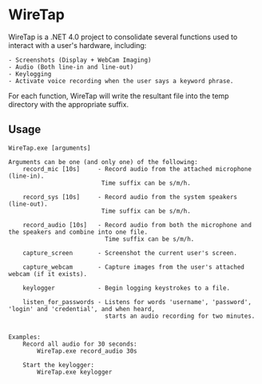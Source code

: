 # WireTap

WireTap is a .NET 4.0 project to consolidate several functions used to interact with a user's hardware, including:
	
	- Screenshots (Display + WebCam Imaging)
	- Audio (Both line-in and line-out)
	- Keylogging
	- Activate voice recording when the user says a keyword phrase.

For each function, WireTap will write the resultant file into the temp directory with the appropriate suffix.

## Usage

```
WireTap.exe [arguments]

Arguments can be one (and only one) of the following:
    record_mic [10s]     - Record audio from the attached microphone (line-in).
                          Time suffix can be s/m/h.

    record_sys [10s]     - Record audio from the system speakers (line-out).
                          Time suffix can be s/m/h.

    record_audio [10s]   - Record audio from both the microphone and the speakers and combine into one file.
                           Time suffix can be s/m/h.

    capture_screen       - Screenshot the current user's screen.

    capture_webcam       - Capture images from the user's attached webcam (if it exists).

    keylogger            - Begin logging keystrokes to a file.

    listen_for_passwords - Listens for words 'username', 'password', 'login' and 'credential', and when heard,
                           starts an audio recording for two minutes.


Examples:
    Record all audio for 30 seconds:
        WireTap.exe record_audio 30s

    Start the keylogger:
        WireTap.exe keylogger
```
